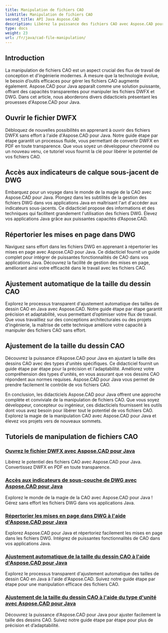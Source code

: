 ```yaml
---
title: Manipulation de fichiers CAO
linktitle: Manipulation de fichiers CAO
second_title: API Java Aspose.CAD
description: Libérez la puissance des fichiers CAO avec Aspose.CAD pour Java ! Convertissez DWFX en PDF, accédez aux indicateurs DWG, aux mises en page de listes et à l'ajustement automatique des tailles avec nos didacticiels.
type: docs
weight: 23
url: /fr/java/cad-file-manipulation/
---
```


## Introduction

La manipulation de fichiers CAO est un aspect crucial des flux de travail de conception et d'ingénierie modernes. À mesure que la technologie évolue, le besoin d’outils efficaces pour gérer les fichiers CAO augmente également. Aspose.CAD pour Java apparaît comme une solution puissante, offrant des capacités transparentes pour manipuler les fichiers DWFX et DWG. Dans cet article, nous aborderons divers didacticiels présentant les prouesses d'Aspose.CAD pour Java.

## Ouvrir le fichier DWFX

Débloquez de nouvelles possibilités en apprenant à ouvrir des fichiers DWFX sans effort à l'aide d'Aspose.CAD pour Java. Notre guide étape par étape garantit un processus fluide, vous permettant de convertir DWFX en PDF en toute transparence. Que vous soyez un développeur chevronné ou un nouveau venu, ce tutoriel vous fournit la clé pour libérer le potentiel de vos fichiers CAO.

## Accès aux indicateurs de calque sous-jacent de DWG

Embarquez pour un voyage dans le monde de la magie de la CAO avec Aspose.CAD pour Java. Plongez dans les subtilités de la gestion des fichiers DWG dans vos applications Java en maîtrisant l'art d'accéder aux indicateurs sous-jacents. Ce didacticiel propose des informations et des techniques qui facilitent grandement l'utilisation des fichiers DWG. Élevez vos applications Java grâce aux puissantes capacités d’Aspose.CAD.

## Répertorier les mises en page dans DWG

Naviguez sans effort dans les fichiers DWG en apprenant à répertorier les mises en page avec Aspose.CAD pour Java. Ce didacticiel fournit un guide complet pour intégrer de puissantes fonctionnalités de CAO dans vos applications Java. Découvrez la facilité de gestion des mises en page, améliorant ainsi votre efficacité dans le travail avec les fichiers CAO.

## Ajustement automatique de la taille du dessin CAO

Explorez le processus transparent d'ajustement automatique des tailles de dessin CAO en Java avec Aspose.CAD. Notre guide étape par étape garantit précision et adaptabilité, vous permettant d’optimiser votre flux de travail. Que vous travailliez sur des conceptions architecturales ou des projets d'ingénierie, la maîtrise de cette technique améliore votre capacité à manipuler des fichiers CAO sans effort.

## Ajustement de la taille du dessin CAO

Découvrez la puissance d'Aspose.CAD pour Java en ajustant la taille des dessins CAO avec des types d'unités spécifiques. Ce didacticiel fournit un guide étape par étape pour la précision et l'adaptabilité. Améliorez votre compréhension des types d'unités, en vous assurant que vos dessins CAO répondent aux normes requises. Aspose.CAD pour Java vous permet de prendre facilement le contrôle de vos fichiers CAO.

En conclusion, les didacticiels Aspose.CAD pour Java offrent une approche complète et conviviale de la manipulation de fichiers CAO. Que vous soyez développeur, concepteur ou ingénieur, ces didacticiels fournissent les outils dont vous avez besoin pour libérer tout le potentiel de vos fichiers CAO. Explorez la magie de la manipulation CAO avec Aspose.CAD pour Java et élevez vos projets vers de nouveaux sommets.
## Tutoriels de manipulation de fichiers CAO
### [Ouvrez le fichier DWFX avec Aspose.CAD pour Java](./open-dwfx-file/)
Libérez le potentiel des fichiers CAO avec Aspose.CAD pour Java. Convertissez DWFX en PDF en toute transparence.
### [Accès aux indicateurs de sous-couche de DWG avec Aspose.CAD pour Java](./accessing-underlay-flags-of-dwg/)
Explorez le monde de la magie de la CAO avec Aspose.CAD pour Java ! Gérez sans effort les fichiers DWG dans vos applications Java.
### [Répertorier les mises en page dans DWG à l'aide d'Aspose.CAD pour Java](./list-layouts-in-dwg/)
Explorez Aspose.CAD pour Java et répertoriez facilement les mises en page dans les fichiers DWG. Intégrez de puissantes fonctionnalités de CAO dans vos applications Java.
### [Ajustement automatique de la taille du dessin CAO à l'aide d'Aspose.CAD pour Java](./auto-adjusting-cad-drawing-size/)
Explorez le processus transparent d'ajustement automatique des tailles de dessin CAO en Java à l'aide d'Aspose.CAD. Suivez notre guide étape par étape pour une manipulation efficace des fichiers CAO.
### [Ajustement de la taille du dessin CAO à l'aide du type d'unité avec Aspose.CAD pour Java](./adjusting-cad-drawing-size-using-unit-type/)
Découvrez la puissance d'Aspose.CAD pour Java pour ajuster facilement la taille des dessins CAO. Suivez notre guide étape par étape pour plus de précision et d’adaptabilité.